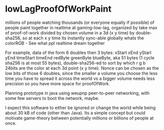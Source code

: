 # lowLagProofOfWorkPaint
millions of people watching thousands (or everyone equally if possible) of people paint together in realtime at gaming-low-lag, organized by take max of proof-of-work divided by chosen volume in a 3d (x y time) by double-sha256, so at each x y time its instantly sync-able globally whats the colorRGB - See what ppl realtime dream together 

For example, data of the form 6 doubles then 3 bytes: xStart xEnd yStart yEnd timeStart timeEnd redByte greenByte blueByte, aka 51 bytes (1 cycle sha256 is at most 55 bytes), double-sha256-ed to sort by which r g b 24bits are the color at each 3d point (x y time). Nonce can be chosen as the low bits of those 6 doubles, since the smaller a volume you choose the less time you have to spread it across the world vs a bigger volume needs less precision so you have more space for proofOfWork.

Planning prototype in java using weupnp peer-to-peer networking, with some few servers to boot the network, maybe.

I expect this software to either be ignored or change the world while being about 30 kB of code (other than Java). Its a simple concept but could motivate game-theory between potentially millions or billions of people at once.
